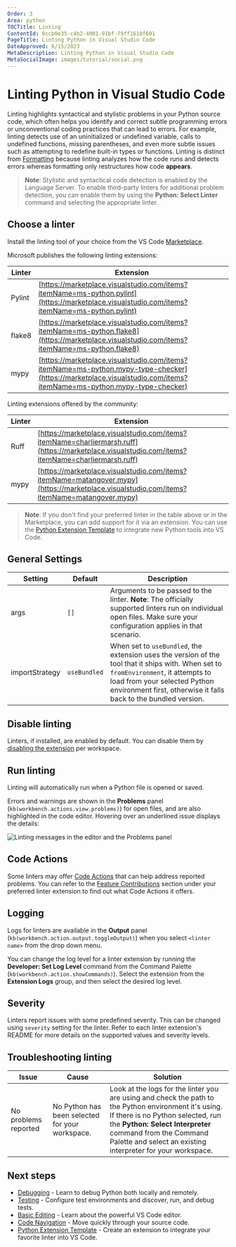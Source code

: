 ```yaml
---
Order: 3
Area: python
TOCTitle: Linting
ContentId: 0ccb0e35-c4b2-4001-91bf-79ff1618f601
PageTitle: Linting Python in Visual Studio Code
DateApproved: 6/15/2023
MetaDescription: Linting Python in Visual Studio Code
MetaSocialImage: images/tutorial/social.png
---
```


# Linting Python in Visual Studio Code

Linting highlights syntactical and stylistic problems in your Python source code, which often helps you identify and correct subtle programming errors or unconventional coding practices that can lead to errors. For example, linting detects use of an uninitialized or undefined variable, calls to undefined functions, missing parentheses, and even more subtle issues such as attempting to redefine built-in types or functions. Linting is distinct from [Formatting](/docs/python/editing.md#formatting) because linting analyzes how the code runs and detects errors whereas formatting only restructures how code **appears**.

> **Note**: Stylistic and syntactical code detection is enabled by the Language Server. To enable third-party linters for additional problem detection, you can enable them by using the **Python: Select Linter** command and selecting the appropriate linter.

## Choose a linter

Install the linting tool of your choice from the VS Code [Marketplace](https://marketplace.visualstudio.com/vscode).

Microsoft publishes the following linting extensions:

| Linter | Extension                                                                       |
| ------ | ------------------------------------------------------------------------------- |
| Pylint | [https://marketplace.visualstudio.com/items?itemName=ms-python.pylint](https://marketplace.visualstudio.com/items?itemName=ms-python.pylint)            |
| flake8 | [https://marketplace.visualstudio.com/items?itemName=ms-python.flake8](https://marketplace.visualstudio.com/items?itemName=ms-python.flake8)            |
| mypy   | [https://marketplace.visualstudio.com/items?itemName=ms-python.mypy-type-checker](https://marketplace.visualstudio.com/items?itemName=ms-python.mypy-type-checker) |

Linting extensions offered by the community:

| Linter | Extension                                                              |
| ------ | ---------------------------------------------------------------------- |
| Ruff   | [https://marketplace.visualstudio.com/items?itemName=charliermarsh.ruff](https://marketplace.visualstudio.com/items?itemName=charliermarsh.ruff) |
| mypy   | [https://marketplace.visualstudio.com/items?itemName=matangover.mypy](https://marketplace.visualstudio.com/items?itemName=matangover.mypy)    |

> **Note**: If you don't find your preferred linter in the table above or in the Marketplace, you can add support for it via an extension. You can use the [Python Extension Template](/api/advanced-topics/python-extension-template.md) to integrate new Python tools into VS Code.

## General Settings

| Setting        | Default      | Description                                                                                                                                                                                            |
| -------------- | ------------ | ------------------------------------------------------------------------------------------------------------------------------------------------------------------------------------------------------ |
| args           | `[]`         | Arguments to be passed to the linter. **Note**: The officially supported linters run on individual open files. Make sure your configuration applies in that scenario. |
| importStrategy | `useBundled` | When set to `useBundled`, the extension uses the version of the tool that it ships with. When set to `fromEnvironment`, it attempts to load from your selected Python environment first, otherwise it falls back to the bundled version. |

## Disable linting

Linters, if installed, are enabled by default. You can disable them by [disabling the extension](/docs/editor/extension-marketplace.md#disable-an-extension) per workspace.

## Run linting

Linting will automatically run when a Python file is opened or saved.

Errors and warnings are shown in the **Problems** panel (`kb(workbench.actions.view.problems)`) for open files, and are also highlighted in the code editor. Hovering over an underlined issue displays the details:

![Linting messages in the editor and the Problems panel](images/linting/lint-messages.png)

## Code Actions

Some linters may offer [Code Actions](/docs/editor/refactoring.md#code-actions-quick-fixes-and-refactorings) that can help address reported problems. You can refer to the [Feature Contributions](/docs/editor/extension-marketplace.md#extension-details) section under your preferred linter extension to find out what Code Actions it offers.

## Logging

Logs for linters are available in the **Output** panel (`kb(workbench.action.output.toggleOutput)`) when you select `<linter name>` from the drop down menu.

You can change the log level for a linter extension by running the **Developer: Set Log Level** command from the Command Palette (`kb(workbench.action.showCommands)`). Select the extension from the **Extension Logs** group, and then select the desired log level.

## Severity

Linters report issues with some predefined severity. This can be changed using `severity` setting for the linter. Refer to each linter extension's README for more details on the supported values and severity levels.

## Troubleshooting linting

| Issue | Cause | Solution |
| --- | --- | --- |
| No problems reported | No Python has been selected for your workspace. | Look at the logs for the linter you are using and check the path to the Python environment it's using. If there is no Python selected, run the **Python: Select Interpreter** command from the Command Palette and select an existing interpreter for your workspace.  |

## Next steps

- [Debugging](/docs/python/debugging.md) - Learn to debug Python both locally and remotely.
- [Testing](/docs/python/testing.md) - Configure test environments and discover, run, and debug tests.
- [Basic Editing](/docs/editor/codebasics.md) - Learn about the powerful VS Code editor.
- [Code Navigation](/docs/editor/editingevolved.md) - Move quickly through your source code.
- [Python Extension Template](/api/advanced-topics/python-extension-template.md) - Create an extension to integrate your favorite linter into VS Code.
